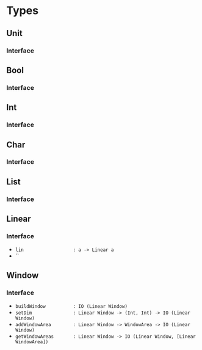# Types

## Unit

### Interface

## Bool

### Interface

## Int

### Interface

## Char

### Interface

## List

### Interface

## Linear

### Interface
- `lin                  : a -> Linear a`
- ``

## Window

### Interface

- `buildWindow          : IO (Linear Window)`
- `setDim               : Linear Window -> (Int, Int) -> IO (Linear Window)`
- `addWindowArea        : Linear Window -> WindowArea -> IO (Linear Window)`
- `getWindowAreas       : Linear Window -> IO (Linear Window, [Linear WindowArea])`